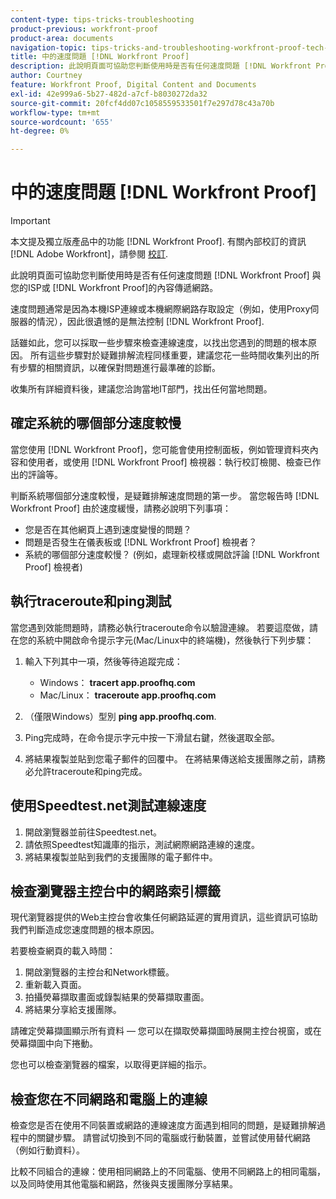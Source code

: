 ```yaml
---
content-type: tips-tricks-troubleshooting
product-previous: workfront-proof
product-area: documents
navigation-topic: tips-tricks-and-troubleshooting-workfront-proof-tech-corner
title: 中的速度問題 [!DNL Workfront Proof]
description: 此說明頁面可協助您判斷使用時是否有任何速度問題 [!DNL Workfront Proof] 與您的ISP或 [!DNL Workfront Proof]的內容傳遞網路。
author: Courtney
feature: Workfront Proof, Digital Content and Documents
exl-id: 42e999a6-5b27-482d-a7cf-b8030272da32
source-git-commit: 20fcf4dd07c1058559533501f7e297d78c43a70b
workflow-type: tm+mt
source-wordcount: '655'
ht-degree: 0%

---
```


# 中的速度問題 [!DNL Workfront Proof]

>[!IMPORTANT]
>
>本文提及獨立版產品中的功能 [!DNL Workfront Proof]. 有關內部校訂的資訊 [!DNL Adobe Workfront]，請參閱 [校訂](../../../review-and-approve-work/proofing/proofing.md).

此說明頁面可協助您判斷使用時是否有任何速度問題 [!DNL Workfront Proof] 與您的ISP或 [!DNL Workfront Proof]的內容傳遞網路。

速度問題通常是因為本機ISP連線或本機網際網路存取設定（例如，使用Proxy伺服器的情況），因此很遺憾的是無法控制 [!DNL Workfront Proof].

話雖如此，您可以採取一些步驟來檢查連線速度，以找出您遇到的問題的根本原因。 所有這些步驟對於疑難排解流程同樣重要，建議您花一些時間收集列出的所有步驟的相關資訊，以確保對問題進行最準確的診斷。

收集所有詳細資料後，建議您洽詢當地IT部門，找出任何當地問題。

## 確定系統的哪個部分速度較慢

當您使用 [!DNL Workfront Proof]，您可能會使用控制面板，例如管理資料夾內容和使用者，或使用 [!DNL Workfront Proof] 檢視器：執行校訂檢閱、檢查已作出的評論等。

判斷系統哪個部分速度較慢，是疑難排解速度問題的第一步。 當您報告時 [!DNL Workfront Proof] 由於速度緩慢，請務必說明下列事項：

* 您是否在其他網頁上遇到速度變慢的問題？
* 問題是否發生在儀表板或 [!DNL Workfront Proof] 檢視者？
* 系統的哪個部分速度較慢？ (例如，處理新校樣或開啟評論 [!DNL Workfront Proof] 檢視者)

## 執行traceroute和ping測試

當您遇到效能問題時，請務必執行traceroute命令以驗證連線。 若要這麼做，請在您的系統中開啟命令提示字元(Mac/Linux中的終端機)，然後執行下列步驟：

1. 輸入下列其中一項，然後等待追蹤完成：

   * Windows： **tracert app.proofhq.com**
   * Mac/Linux： **traceroute app.proofhq.com**

1. （僅限Windows）型別 **ping app.proofhq.com**.
1. Ping完成時，在命令提示字元中按一下滑鼠右鍵，然後選取全部。
1. 將結果複製並貼到您電子郵件的回覆中。
在將結果傳送給支援團隊之前，請務必允許traceroute和ping完成。

## 使用Speedtest.net測試連線速度

1. 開啟瀏覽器並前往Speedtest.net。
1. 請依照Speedtest知識庫的指示，測試網際網路連線的速度。
1. 將結果複製並貼到我們的支援團隊的電子郵件中。

## 檢查瀏覽器主控台中的網路索引標籤

現代瀏覽器提供的Web主控台會收集任何網路延遲的實用資訊，這些資訊可協助我們判斷造成您速度問題的根本原因。

若要檢查網頁的載入時間：

1. 開啟瀏覽器的主控台和Network標籤。
1. 重新載入頁面。
1. 拍攝熒幕擷取畫面或錄製結果的熒幕擷取畫面。
1. 將結果分享給支援團隊。

請確定熒幕擷圖顯示所有資料 — 您可以在擷取熒幕擷圖時展開主控台視窗，或在熒幕擷圖中向下捲動。

您也可以檢查瀏覽器的檔案，以取得更詳細的指示。

## 檢查您在不同網路和電腦上的連線

檢查您是否在使用不同裝置或網路的連線速度方面遇到相同的問題，是疑難排解過程中的關鍵步驟。 請嘗試切換到不同的電腦或行動裝置，並嘗試使用替代網路（例如行動資料）。

比較不同組合的連線：使用相同網路上的不同電腦、使用不同網路上的相同電腦，以及同時使用其他電腦和網路，然後與支援團隊分享結果。
